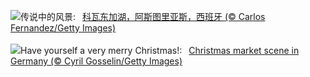 ![](https://www.bing.com/th?id=OHR.CovadongaWinter_ZH-CN2873340163_UHD.jpg&w=1000)传说中的风景:&nbsp;&ensp;[科瓦东加湖，阿斯图里亚斯，西班牙 (© Carlos Fernandez/Getty Images)](https://www.bing.com/th?id=OHR.CovadongaWinter_ZH-CN2873340163_UHD.jpg)
<br><br/>
![](https://www.bing.com/th?id=OHR.SantaSnowglobe_EN-US0704281966_UHD.jpg&w=1000)Have yourself a very merry Christmas!:&nbsp;&ensp;[Christmas market scene in Germany (© Cyril Gosselin/Getty Images)](https://www.bing.com/th?id=OHR.SantaSnowglobe_EN-US0704281966_UHD.jpg)
<br><br/>

